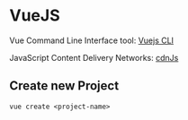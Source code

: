# VueJS

Vue Command Line Interface tool: [Vuejs CLI](https://cli.vuejs.org/)

JavaScript Content Delivery Networks: [cdnJs](https://cdnjs.com/)

## Create new Project

```
vue create <project-name>
```
